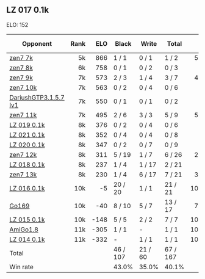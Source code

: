## LZ 017 0.1k ##

ELO: 152

Opponent | Rank | ELO | Black | Write | Total | Win rate
---------|-----:|----:|-------|-------|-------|-------:
[zen7 7k](zen7%207k.md) | 5k | 866 | 1 / 1 | 0 / 1 | 1 / 2 | 50.0%
[zen7 8k](zen7%208k.md) | 6k | 758 | 0 / 1 | 0 / 2 | 0 / 3 | 0.0%
[zen7 9k](zen7%209k.md) | 7k | 573 | 2 / 3 | 1 / 4 | 3 / 7 | 42.9%
[zen7 10k](zen7%2010k.md) | 7k | 563 | 0 / 2 | 0 / 4 | 0 / 6 | 0.0%
[DariushGTP3.1.5.7 lv1](DariushGTP3.1.5.7%20lv1.md) | 7k | 550 | 0 / 1 | 0 / 1 | 0 / 2 | 0.0%
[zen7 11k](zen7%2011k.md) | 7k | 495 | 2 / 6 | 3 / 3 | 5 / 9 | 55.6%
[LZ 019 0.1k](LZ%20019%200.1k.md) | 8k | 376 | 0 / 2 | 0 / 4 | 0 / 6 | 0.0%
[LZ 021 0.1k](LZ%20021%200.1k.md) | 8k | 352 | 0 / 4 | 0 / 4 | 0 / 8 | 0.0%
[LZ 020 0.1k](LZ%20020%200.1k.md) | 8k | 347 | 0 / 2 | 0 / 7 | 0 / 9 | 0.0%
[zen7 12k](zen7%2012k.md) | 8k | 311 | 5 / 19 | 1 / 7 | 6 / 26 | 23.1%
[LZ 018 0.1k](LZ%20018%200.1k.md) | 8k | 237 | 1 / 4 | 1 / 17 | 2 / 21 | 9.5%
[zen7 13k](zen7%2013k.md) | 8k | 230 | 1 / 4 | 6 / 17 | 7 / 21 | 33.3%
[LZ 016 0.1k](LZ%20016%200.1k.md) | 10k | -5 | 20 / 20 | 1 / 1 | 21 / 21 | 100.0%
[Go169](Go169.md) | 10k | -40 | 8 / 10 | 5 / 7 | 13 / 17 | 76.5%
[LZ 015 0.1k](LZ%20015%200.1k.md) | 10k | -148 | 5 / 5 | 2 / 2 | 7 / 7 | 100.0%
[AmiGo1.8](AmiGo1.8.md) | 11k | -305 | 1 / 1 | - | 1 / 1 | 100.0%
[LZ 014 0.1k](LZ%20014%200.1k.md) | 11k | -332 | - | 1 / 1 | 1 / 1 | 100.0%
Total | | | 46 / 107 | 21 / 60 | 67 / 167 | 
Win rate| | | 43.0% | 35.0% | 40.1% | 
